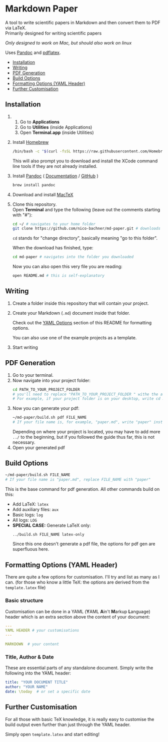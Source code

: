 # Markdown Paper

A tool to write scientific papers in Markdown and then convert them to PDF via LaTeX. \
Primarily designed for writing scientific papers

*Only designed to work on Mac, but should also work on linux*

Uses [Pandoc](https://pandoc.org) and [pdflatex](https://www.latex-project.org).

- [Installation](#Installation)
- [Writing](#Writing)
- [PDF Generation](#PDF-Generation)
- [Build Options](#Build-Options)
- [Formatting Options (YAML Header)](#Formatting-Options-(YAML-Header))
- [Further Customisation](#Further-Customisation)

## Installation
1.  
    1. Go to **Applications**
    2. Go to **Utilities** (inside Applications)
    3. Open **Terminal.app** (inside Utilities)
2.  
    Install [Homebrew](https://brew.sh)
    ``` sh
    /bin/bash -c "$(curl -fsSL https://raw.githubusercontent.com/Homebrew/install/master/install.sh)"
    ```
    This will also prompt you to download and install the XCode command line tools if they are not already installed.
4.  
    Install [Pandoc](https://pandoc.org) 
    (
    [Documentation](https://github.com/jgm/pandoc) / 
    [GitHub](https://pandoc.org/MANUAL.html)
    )
    ``` sh
    brew install pandoc
    ```
5. 
    Download and install [MacTeX](https://tug.org/mactex/mactex-download.html)
6. 
    Clone this repository. \
    Open **Terminal** and type the following (leave out the comments starting with "#"):
    ``` sh
    cd ~/ # navigates to your home folder
    git clone https://github.com/nico-bachner/md-paper.git # downloads this repository
    ```
    `cd` stands for "change directory", basically meaning "go to this folder".

    When the download has finished, type:
    ``` sh
    cd md-paper # navigates into the folder you downloaded
    ```
    Now you can also open this very file you are reading:
    ``` sh
    open README.md # this is self-explanatory
    ```

## Writing 
1.  
    Create a folder inside this repository that will contain your project.
2.  
    Create your Markdown (`.md`) document inside that folder.
    
    Check out the [YAML Options](#YAML-Options) section of this README for formatting options.
    
    You can also use one of the example projects as a template.
3.  
    Start writing

## PDF Generation
1. 
    Go to your terminal.
2.  
    Now navigate into your project folder:
    ``` sh
    cd PATH_TO_YOUR_PROJECT_FOLDER 
    # you'll need to replace "PATH_TO_YOUR_PROJECT_FOLDER " withe the actual path to your folder
    # For example, if your project folder is on your desktop, write cd Desktop/YOUR_FOLDER
    ```
3.  
    Now you can generate your pdf:
    ``` sh
    ~/md-paper/build.sh pdf FILE_NAME 
    # If your file name is, for example, "paper.md", write "paper" instead of FILE_NAME
    ```
    Depending on where your project is located, you may have to add more `../` to the beginning, but if you followed the guide thus far, this is not necessary.
4.  
    Open your generated pdf

## Build Options
``` sh
~/md-paper/build.sh FILE_NAME
# If your file name is "paper.md", replace FILE_NAME with "paper"
```
This is the base command for pdf generation. All other commands build on this:
- Add LaTeX: `latex`
- Add auxiliary files: `aux`
- Basic logs: `log`
- All logs: `LOG`
-   **SPECIAL CASE:**
    Generate LaTeX only:
    ``` sh
    ../build.sh FILE_NAME latex-only
    ```
    Since this one doesn't generate a pdf file, the options for pdf gen are superfluous here.


## Formatting Options (YAML Header)
There are quite a few options for customisation. I'll try and list as many as I can. (for those who know a little TeX: the options are derived from the `template.latex` file)

### Basic structure
Customisation can be done in a YAML (**Y**AML **A**in't **M**arkup **L**anguage) header which is an extra section above the content of your document:
``` YAML
---
YAML HEADER # your customisations
---

MARKDOWN  # your content
```

### Title, Author & Date
These are essential parts of any standalone document. Simply write the following into the YAML header:
``` YAML
title: "YOUR DOCUMENT TITLE"
author: "YOUR NAME"
date: \today  # or set a specific date
```

## Further Customisation
For all those with basic TeX knowledge, it is really easy to customise the build output even further than just through the YAML header.

Simply open `template.latex` and start editing!
